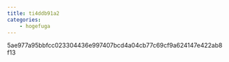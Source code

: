 ```yaml
---
title: ti4ddb91a2
categories:
    - hogefuga
---
```

5ae977a95bbfcc023304436e997407bcd4a04cb77c69cf9a624147e422ab8f13
